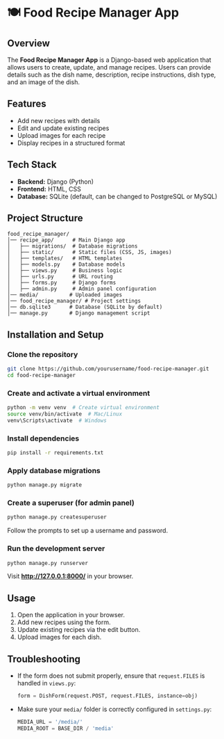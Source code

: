 # 🍽️ Food Recipe Manager App

## Overview
The **Food Recipe Manager App** is a Django-based web application that allows users to create, update, and manage recipes. Users can provide details such as the dish name, description, recipe instructions, dish type, and an image of the dish.

##  Features
- Add new recipes with details
- Edit and update existing recipes
- Upload images for each recipe
- Display recipes in a structured format

##  Tech Stack
- **Backend:** Django (Python)
- **Frontend:** HTML, CSS
- **Database:** SQLite (default, can be changed to PostgreSQL or MySQL)

##  Project Structure
```
food_recipe_manager/
│── recipe_app/      # Main Django app
│   ├── migrations/  # Database migrations
│   ├── static/      # Static files (CSS, JS, images)
│   ├── templates/   # HTML templates
│   ├── models.py    # Database models
│   ├── views.py     # Business logic
│   ├── urls.py      # URL routing
│   ├── forms.py     # Django forms
│   ├── admin.py     # Admin panel configuration
│── media/          # Uploaded images
│── food_recipe_manager/ # Project settings
│── db.sqlite3      # Database (SQLite by default)
│── manage.py       # Django management script
```

## Installation and Setup

###  Clone the repository
```bash
git clone https://github.com/yourusername/food-recipe-manager.git
cd food-recipe-manager
```

###  Create and activate a virtual environment
```bash
python -m venv venv  # Create virtual environment
source venv/bin/activate  # Mac/Linux
venv\Scripts\activate  # Windows
```

###  Install dependencies
```bash
pip install -r requirements.txt
```

###  Apply database migrations
```bash
python manage.py migrate
```

###  Create a superuser (for admin panel)
```bash
python manage.py createsuperuser
```
Follow the prompts to set up a username and password.

### Run the development server
```bash
python manage.py runserver
```
Visit **http://127.0.0.1:8000/** in your browser.

## Usage
1. Open the application in your browser.
2. Add new recipes using the form.
3. Update existing recipes via the edit button.
4. Upload images for each dish.

##  Troubleshooting
- If the form does not submit properly, ensure that `request.FILES` is handled in `views.py`:
  ```python
  form = DishForm(request.POST, request.FILES, instance=obj)
  ```
- Make sure your `media/` folder is correctly configured in `settings.py`:
  ```python
  MEDIA_URL = '/media/'
  MEDIA_ROOT = BASE_DIR / 'media'
  ```


